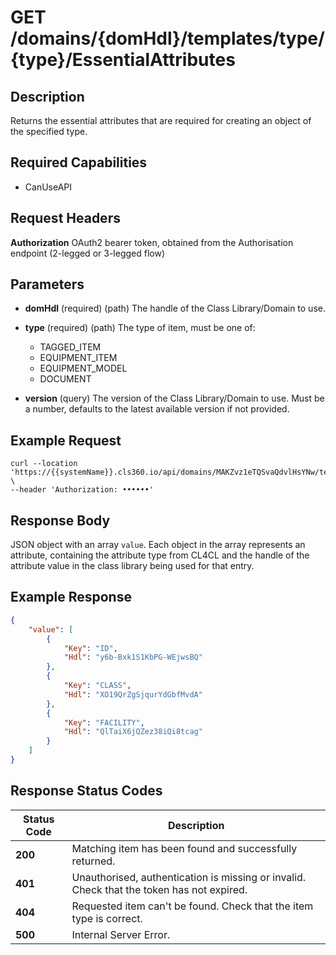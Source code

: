 # GET /domains/{domHdl}/templates/type/{type}/EssentialAttributes

## Description
Returns the essential attributes that are required for creating an object of the specified type.

## Required Capabilities
* CanUseAPI

## Request Headers

**Authorization** OAuth2 bearer token, obtained from the Authorisation endpoint (2-legged or 3-legged flow)

## Parameters

* **domHdl** (required) (path) The handle of the Class Library/Domain to use.

* **type** (required) (path) The type of item, must be one of:
    * TAGGED_ITEM
    * EQUIPMENT_ITEM
    * EQUIPMENT_MODEL
    * DOCUMENT

* **version** (query) The version of the Class Library/Domain to use. Must be a number, defaults to the latest available version if not provided.

## Example Request
```
curl --location 'https://{{systemName}}.cls360.io/api/domains/MAKZvz1eTQSvaQdvlHsYNw/templates/type/TAGGED_ITEM/EssentialAttributes' \
--header 'Authorization: ••••••'
```

## Response Body
JSON object with an array `value`. Each object in the array represents an attribute, containing the attribute type from CL4CL and the handle of the attribute value in the class library being used for that entry.

## Example Response
```JSON
{
    "value": [
        {
            "Key": "ID",
            "Hdl": "y6b-Bxk1S1KbPG-WEjwsBQ"
        },
        {
            "Key": "CLASS",
            "Hdl": "XO19QrZgSjqurYdGbfMvdA"
        },
        {
            "Key": "FACILITY",
            "Hdl": "QlTaiX6jQZez38iQi8tcag"
        }
    ]
}
```

## Response Status Codes
| Status Code | Description |
| -------- | ------- |
|**200** |Matching item has been found and successfully returned.|
|**401** |Unauthorised, authentication is missing or invalid. Check that the token has not expired.|
|**404** |Requested item can't be found. Check that the item type is correct.|
|**500** |Internal Server Error.|


